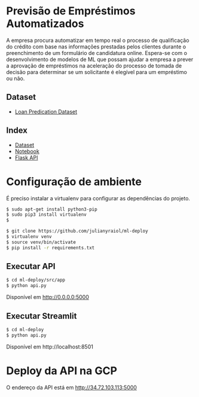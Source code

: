 Previsão de Empréstimos Automatizados
==============================

A empresa procura automatizar em tempo real o processo de qualificação do crédito com base nas informações prestadas pelos clientes durante o preenchimento de um formulário de candidatura online. Espera-se com o desenvolvimento de modelos de ML que possam ajudar a empresa a prever a aprovação de empréstimos na aceleração do processo de tomada de decisão para determinar se um solicitante é elegível para um empréstimo ou não.

## Dataset
* [Loan Predication Dataset](https://www.kaggle.com/ninzaami/loan-predication)

## Index
* [Dataset](https://github.com/julianyraiol/ml-deploy/blob/main/data/raw/train_loan.csv)
* [Notebook](https://github.com/julianyraiol/ml-deploy/blob/main/Trab_Final_Previsão_emprestimo.ipynb)
* [Flask API](https://github.com/julianyraiol/ml-deploy/blob/main/src/app/api.py)

# Configuração de ambiente

É preciso instalar a virtualenv para configurar as dependências do projeto.

```bash
$ sudo apt-get install python3-pip
$ sudo pip3 install virtualenv
$ 
```

```bash
$ git clone https://github.com/julianyraiol/ml-deploy
$ virtualenv venv
$ source venv/bin/activate
$ pip install -r requirements.txt
```

## Executar API

```bash
$ cd ml-deploy/src/app
$ python api.py
```

Disponível em http://0.0.0.0:5000

## Executar Streamlit
```bash
$ cd ml-deploy
$ python api.py
```

Disponível em http://localhost:8501


# Deploy da API na GCP
O endereço da API está em http://34.72.103.113:5000